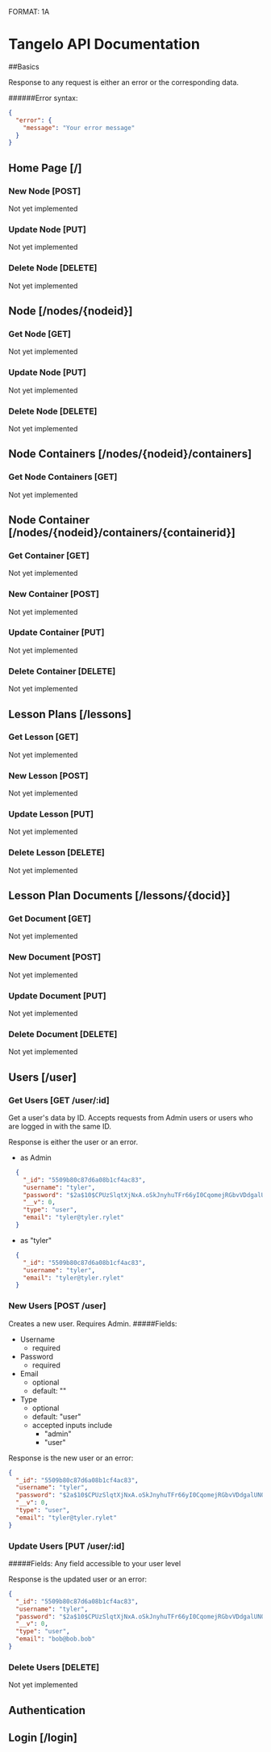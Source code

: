 FORMAT: 1A

# Tangelo API Documentation

##Basics

Response to any request is either an error or the corresponding data.

######Error syntax:
```json
{
  "error": {
    "message": "Your error message"
  }
}
```

## Home Page [/]

### New Node [POST]
Not yet implemented

### Update Node [PUT]
Not yet implemented

### Delete Node [DELETE]
Not yet implemented

## Node [/nodes/{nodeid}]
### Get Node [GET]
Not yet implemented

### Update Node [PUT]
Not yet implemented

### Delete Node [DELETE]
Not yet implemented

## Node Containers [/nodes/{nodeid}/containers]
### Get Node Containers [GET]
Not yet implemented

## Node Container [/nodes/{nodeid}/containers/{containerid}]
### Get Container [GET]
Not yet implemented

### New Container [POST]
Not yet implemented

### Update Container [PUT]
Not yet implemented

### Delete Container [DELETE]
Not yet implemented

## Lesson Plans [/lessons]

### Get Lesson [GET]
Not yet implemented

### New Lesson [POST]
Not yet implemented

### Update Lesson [PUT]
Not yet implemented

### Delete Lesson [DELETE]
Not yet implemented

## Lesson Plan Documents [/lessons/{docid}]

### Get Document [GET]
Not yet implemented

### New Document [POST]
Not yet implemented

### Update Document [PUT]
Not yet implemented

### Delete Document [DELETE]
Not yet implemented

## Users [/user]

### Get Users [GET /user/:id]
Get a user's data by ID. Accepts requests from Admin users or users who are logged in with the same ID.

Response is either the user or an error.
+ as Admin
```json
  {
    "_id": "5509b80c87d6a08b1cf4ac83",
    "username": "tyler",
    "password": "$2a$10$CPUzSlqtXjNxA.oSkJnyhuTFr66yI0CqomejRGbvVDdgalUN0zbdy",
    "__v": 0,
    "type": "user",
    "email": "tyler@tyler.rylet"
  }
```
+ as "tyler"
```json
  {
    "_id": "5509b80c87d6a08b1cf4ac83",
    "username": "tyler",
    "email": "tyler@tyler.rylet"
  }
```


### New Users [POST /user]
Creates a new user. Requires Admin.
#####Fields:
- Username
  - required
- Password
  - required
- Email
  - optional
  - default: ""
- Type
  - optional
  - default: "user"
  - accepted inputs include
    - "admin"
    - "user"

Response is the new user or an error:
```json
{
  "_id": "5509b80c87d6a08b1cf4ac83",
  "username": "tyler",
  "password": "$2a$10$CPUzSlqtXjNxA.oSkJnyhuTFr66yI0CqomejRGbvVDdgalUN0zbdy",
  "__v": 0,
  "type": "user",
  "email": "tyler@tyler.rylet"
}
```

### Update Users [PUT /user/:id]
#####Fields:
Any field accessible to your user level

Response is the updated user or an error:
```json
{
  "_id": "5509b80c87d6a08b1cf4ac83",
  "username": "tyler",
  "password": "$2a$10$CPUzSlqtXjNxA.oSkJnyhuTFr66yI0CqomejRGbvVDdgalUN0zbdy",
  "__v": 0,
  "type": "user",
  "email": "bob@bob.bob"
}
```

### Delete Users [DELETE]
Not yet implemented

## Authentication
## Login [/login]
